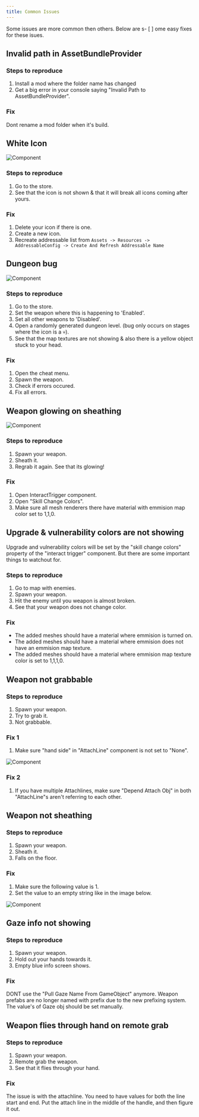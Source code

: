 ```yaml
---
title: Common Issues
---
```


Some issues are more common then others. Below are s- [ ] ome easy fixes for these isues.
## Invalid path in AssetBundleProvider

### Steps to reproduce

1. Install a mod where the folder name has changed
1. Get a big error in your console saying "Invalid Path to AssetBundleProvider".

### Fix

Dont rename a mod folder when it's build.

## White Icon

![Component](/img/tutorial-common-issues1.jpeg)

### Steps to reproduce

1. Go to the store.
1. See that the icon is not shown & that it will break all icons coming after yours.

### Fix

1. Delete your icon if there is one.
1. Create a new icon.
1. Recreate addressable list from `Assets -> Resources -> AddressableConfig -> Create And Refresh Addressable Name`

## Dungeon bug

![Component](/img/tutorial-common-issues2.jpeg)

### Steps to reproduce

1. Go to the store.
1. Set the weapon where this is happening to 'Enabled'.
1. Set all other weapons to 'Disabled'.
1. Open a randomly generated dungeon level. (bug only occurs on stages where the icon is a 💀).
1. See that the map textures are not showing & also there is a yellow object stuck to your head.

### Fix

1. Open the cheat menu.
1. Spawn the weapon.
1. Check if errors occured.
1. Fix all errors.

## Weapon glowing on sheathing

![Component](/img/tutorial-common-issues-sheathing.jpeg)

### Steps to reproduce

1. Spawn your weapon.
1. Sheath it.
1. Regrab it again. See that its glowing!

### Fix

1. Open InteractTrigger component.
1. Open "Skill Change Colors".
1. Make sure all mesh renderers there have material with emmision map color set to 1,1,0.

## Upgrade & vulnerability colors are not showing

Upgrade and vulnerability colors will be set by the "skill change colors" property of the "interact trigger" component. But there are some important things to watchout for.

### Steps to reproduce

1. Go to map with enemies.
1. Spawn your weapon.
1. Hit the enemy until you weapon is almost broken.
1. See that your weapon does not change color.

### Fix

* The added meshes should have a material where emmision is turned on.
* The added meshes should have a material where emmision does not have an emmision map texture.
* The added meshes should have a material where emmision map texture color is set to 1,1,1,0.

## Weapon not grabbable

### Steps to reproduce

1. Spawn your weapon.
1. Try to grab it.
1. Not grabbable.

### Fix 1

1. Make sure "hand side" in "AttachLine" component is not set to "None".

![Component](/img/tutorial-common-issues-hand-side-wrong.jpeg)

### Fix 2

1. If you have multiple Attachlines, make sure "Depend Attach Obj" in both "AttachLine"s aren't referring to each other.

## Weapon not sheathing

### Steps to reproduce

1. Spawn your weapon.
1. Sheath it.
1. Falls on the floor.

### Fix

1. Make sure the following value is 1.
1. Set the value to an empty string like in the image below.

![Component](/img/tutorial-common-issues-not-sheathing.png)

## Gaze info not showing

### Steps to reproduce

1. Spawn your weapon.
1. Hold out your hands towards it.
1. Empty blue info screen shows.

### Fix

DONT use the "Pull Gaze Name From GameObject" anymore. Weapon prefabs are no longer named with prefix due to the new prefixing system. The value's of Gaze obj should be set manually.

## Weapon flies through hand on remote grab

### Steps to reproduce

1. Spawn your weapon.
1. Remote grab the weapon.
1. See that it flies through your hand.

### Fix

The issue is with the attachline.
You need to have values for both the line start and end.
Put the attach line in the middle of the handle, and then figure it out. 

